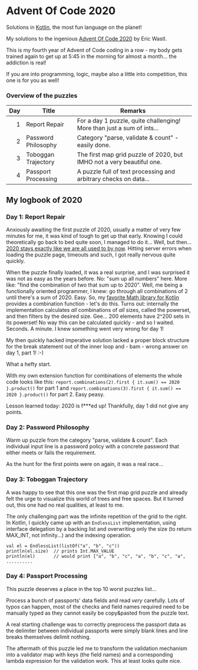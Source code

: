 # Advent Of Code 2020
Solutions in [Kotlin](https://www.kotlinlang.org/), the most fun language on the planet!

My solutions to the ingenious [Advent Of Code 2020](https://adventofcode.com/)
by Eric Wastl.

This is my fourth year of Advent of Code coding in a row - my body gets trained again
to get up at 5:45 in the morning for almost a month... the addiction is real!

If you are into programming, logic, maybe also a little into competition, this one is for you as well!

### Overview of the puzzles
|Day |Title                             |Remarks
|---:|----------------------------------|----|
|  1 |Report Repair                     |For a day 1 puzzle, quite challenging! More than just a sum of ints...|
|  2 |Password Philosophy               |Category "parse, validate & count" - easily done.|
|  3 |Toboggan Trajectory               |The first map grid puzzle of 2020, but IMHO not a very beautiful one.|
|  4 |Passport Processing               |A puzzle full of text processing and arbitrary checks on data...|

## My logbook of 2020

### Day 1: Report Repair
Anxiously awaiting the first puzzle of 2020, usually a matter of very few minutes for me, it was kind of
tough to get up that early. Knowing I could theoretically go back to bed quite soon, I managed to do it...
Well, but then...
[2020 stays exactly like we are all used to by now](https://www.reddit.com/r/adventofcode/comments/k4ejjz/2020_day_1_unlock_crash_postmortem/).
Hitting server errors when loading the puzzle page, timeouts and such, I got really nervous quite quickly.

When the puzzle finally loaded, it was a real surprise, and I was surprised it was not as easy as the years before.
No: "sum up all numbers" here. More like: "find the combination of two that sum up to 2020".
Well, me being a functionally oriented programmer, I knew: go through all combinations of 2 until there's a sum of 2020.
Easy. So, my [favorite Math library for Kotlin](https://github.com/MarcinMoskala/KotlinDiscreteMathToolkit) provides a 
combination function - let's do this. Turns out: internally the implementation calculates *all* combinations of *all*
sizes, called the powerset, and then filters by the desired size. Gee... 200 elements have 2^200 sets in its powerset!
No way this can be calculated quickly - and so I waited. Seconds. A minute. I knew something went very wrong for day 1!

My then quickly hacked imperative solution lacked a proper block structure for the break statement out of the inner loop
and - bam - wrong answer on day 1, part 1! :-)

What a hefty start.

With my own extension function for combinations of elements the whole code looks like this:
`report.combinations(2).first { it.sum() == 2020 }.product()` for part 1 and 
`report.combinations(3).first { it.sum() == 2020 }.product()` for part 2. Easy peasy.

Lesson learned today: 2020 is f***ed up! Thankfully, day 1 did not give any points.

### Day 2: Password Philosophy
Warm up puzzle from the category "parse, validate & count".
Each individual input line is a password policy with a concrete password that either meets or fails the requirement.

As the hunt for the first points were on again, it was a real race...

### Day 3: Toboggan Trajectory
A was happy to see that this one was the first map grid puzzle and already felt the urge to visualize this world of
trees and free spaces. But it turned out, this one had no real qualities, at least to me.

The only challenging part was the infinite repetition of the grid to the right.
In Kotlin, I quickly came up with an `EndlessList` implementation, using interface delegation by a backing list and
overwriting only the size (to return MAX_INT, not infinity...) and the indexing operation.

```
val el = EndlessList(listOf("a", "b", "c"))
println(el.size)  // prints Int.MAX_VALUE
println(el)       // would print ["a", "b", "c", "a", "b", "c", "a", ..........
```

### Day 4: Passport Processing
This puzzle deserves a place in the top 10 worst puzzles list...

Process a bunch of passports' data fields and read *very* carefully. Lots of typos can happen, most of the checks
and field names required need to be manually typed as they cannot easily be copy&pasted from the puzzle text.

A real starting challenge was to correctly preprocess the passport data as the delimiter between individual 
passports were simply blank lines and line breaks themselves delimit nothing.

The aftermath of this puzzle led me to transform the validation mechanism into a validator map with keys (the field
names) and a corresponding lambda expression for the validation work. This at least looks quite nice.

